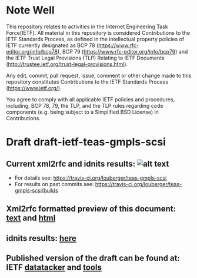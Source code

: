 # Note Well
This repository relates to activities in the Internet Engineering Task
Force(IETF). All material in this repository is considered Contributions
to the IETF Standards Process, as defined in the intellectual property
policies of IETF currently designated as BCP 78
(https://www.rfc-editor.org/info/bcp78), BCP 79
(https://www.rfc-editor.org/info/bcp79) and the IETF Trust Legal
Provisions (TLP) Relating to IETF Documents
(http://trustee.ietf.org/trust-legal-provisions.html).

Any edit, commit, pull request, issue, comment or other change made to this
repository constitutes Contributions to the IETF Standards Process
(https://www.ietf.org/).

You agree to comply with all applicable IETF policies and procedures,
including, BCP 78, 79, the TLP, and the TLP rules regarding code
components (e.g. being subject to a Simplified BSD License) in
Contributions.

# Draft draft-ietf-teas-gmpls-scsi

## Current xml2rfc and idnits results: ![alt text](https://api.travis-ci.org/louberger/teas-gmpls-scsi.svg?branch=master)
* For details see: https://travis-ci.org/louberger/teas-gmpls-scsi
* For results on past commits see: https://travis-ci.org/louberger/teas-gmpls-scsi/builds

## Xml2rfc formatted preview of this document: [text](https://xml2rfc.tools.ietf.org/cgi-bin/xml2rfc.cgi?url=https://raw.githubusercontent.com/louberger/teas-gmpls-scsi/master/draft-ietf-teas-gmpls-scsi.xml) and [html](https://xml2rfc.tools.ietf.org/cgi-bin/xml2rfc.cgi?url=https://raw.githubusercontent.com/louberger/teas-gmpls-scsi/master/draft-ietf-teas-gmpls-scsi.xml&modeAsFormat=html%2Fascii)

## idnits results: [here](https://tools.ietf.org/idnits?url=https://xml2rfc.tools.ietf.org/cgi-bin/xml2rfc.cgi?url=https://raw.githubusercontent.com/louberger/teas-gmpls-scsi/master/draft-ietf-teas-gmpls-scsi.xml)

## Published version of the draft can be found at: IETF [datatacker](https://datatracker.ietf.org/doc/draft-ietf-teas-gmpls-scsi/) and [tools](https://tools.ietf.org/html/draft-ietf-teas-gmpls-scsi)

